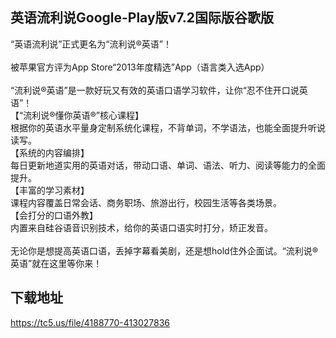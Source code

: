 ## 英语流利说Google-Play版v7.2国际版谷歌版
“英语流利说”正式更名为“流利说®英语”！ <br> <br>被苹果官方评为App Store“2013年度精选”App（语言类入选App） <br> <br>“流利说®英语”是一款好玩又有效的英语口语学习软件，让你“忍不住开口说英语”！ <br>【“流利说®懂你英语®”核心课程】 <br>根据你的英语水平量身定制系统化课程，不背单词，不学语法，也能全面提升听说读写。 <br>【系统的内容编排】 <br>每日更新地道实用的英语对话，带动口语、单词、语法、听力、阅读等能力的全面提升。 <br>【丰富的学习素材】 <br>课程内容覆盖日常会话、商务职场、旅游出行，校园生活等各类场景。 <br>【会打分的口语外教】 <br>内置来自硅谷语音识别技术，给你的英语口语实时打分，矫正发音。 <br> <br>无论你是想提高英语口语，丢掉字幕看美剧，还是想hold住外企面试。“流利说®英语”就在这里等你来！
## 下载地址
https://tc5.us/file/4188770-413027836